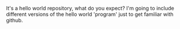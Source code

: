 It's a hello world repository, what do you expect? 
I'm going to include different versions of the hello world 'program' 
just to get familiar with github.
